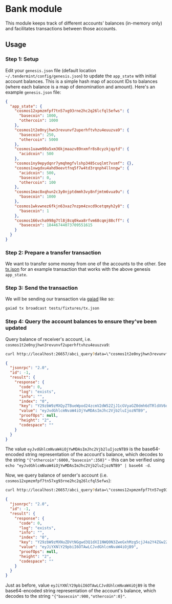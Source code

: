 # Bank module
This module keeps track of different accounts' balances (in-memory only) and facilitates transactions between those accounts.

## Usage
### Step 1: Setup 
Edit your `genesis.json` file (default location `~/.tendermint/config/genesis.json`) to update the `app_state` with initial account balances. This is a
simple hash map of account IDs to balances (where each balance is a map of denomination and amount). Here's an
example `genesis.json` file:

```json
{
  "app_state": {
    "cosmos12xpmzmfpf7tn57xg93rne2hc2q26lcfql5efws": {
      "basecoin": 1000,
      "othercoin": 1000
    },
    "cosmos1t2e0nyjhwn3revunvf2uperhftvhzu4euuzva9": {
      "basecoin": 250,
      "othercoin": 5000
    },
    "cosmos1uawm90a5xm36kjmaazv89nxmfr8s8cyzkjqytd": {
      "acidcoin": 500
    },
    "cosmos1ny9epydqnr7ymqhmgfvlshp3485cuqlmt7vsmf": {},
    "cosmos1xwgdxu4ahd9eevtfnq5f7w4td3rqnph4llnngw": {
      "acidcoin": 500,
      "basecoin": 0,
      "othercoin": 100
    },
    "cosmos1mac8xqhun2c3y0njptdmmh3vy8nfjmtm6vua9u": {
      "basecoin": 1000
    },
    "cosmos1wkvwnez6fkjn63xaz7nzpm4zxcd9cetqmyh2y8": {
      "basecoin": 1
    },
    "cosmos166vcha998g7tl8j8cq0kwa8rfvm68cqmj88cff": {
      "basecoin": 18446744073709551615
    }
  }
}
```

### Step 2: Prepare a transfer transaction
We want to transfer some money from one of the accounts to the other. See [tx.json](tests/fixtures/tx.json) for an
example transaction that works with the above genesis `app_state`.

### Step 3: Send the transaction
We will be sending our transaction via [gaiad](https://github.com/cosmos/gaia) like so:
```bash
gaiad tx broadcast tests/fixtures/tx.json 
```

### Step 4: Query the account balances to ensure they've been updated
Query balance of receiver's account, i.e. `cosmos1t2e0nyjhwn3revunvf2uperhftvhzu4euuzva9`:
```bash 
curl http://localhost:26657/abci_query?data=\"cosmos1t2e0nyjhwn3revunvf2uperhftvhzu4euuzva9\"
```
```json
{
  "jsonrpc": "2.0",
  "id": -1,
  "result": {
    "response": {
      "code": 0,
      "log": "exists",
      "info": "",
      "index": "0",
      "key": "Y29zbW9zMXQyZTBueWpod24zcmV2dW52ZjJ1cGVyaGZ0dmh6dTRldXV6dmE5",
      "value": "eyJvdGhlcmNvaW4iOjYwMDAsImJhc2Vjb2luIjozNTB9",
      "proofOps": null,
      "height": "2",
      "codespace": ""
    }
  }
}
```

The value `eyJvdGhlcmNvaW4iOjYwMDAsImJhc2Vjb2luIjozNTB9` is the base64-encoded string representation of the account's 
balance, which decodes to the string `"{"othercoin":6000,"basecoin":350}"` - this can be verified using 
`echo "eyJvdGhlcmNvaW4iOjYwMDAsImJhc2Vjb2luIjozNTB9" | base64 -d`.

Now, we query balance of sender's account (i.e. `cosmos12xpmzmfpf7tn57xg93rne2hc2q26lcfql5efws`):
```bash
curl http://localhost:26657/abci_query?data=\"cosmos12xpmzmfpf7tn57xg93rne2hc2q26lcfql5efws\"
```
```json
{
  "jsonrpc": "2.0",
  "id": -1,
  "result": {
    "response": {
      "code": 0,
      "log": "exists",
      "info": "",
      "index": "0",
      "key": "Y29zbW9zMXNuZDVtNGgwd3Q1dXI1NWQ0N3ZweGxhMzg5cjJ4a2Y4ZGw2Zzl3",
      "value": "eyJiYXNlY29pbiI6OTAwLCJvdGhlcmNvaW4iOjB9",
      "proofOps": null,
      "height": "2",
      "codespace": ""
    }
  }
}
```

Just as before, value `eyJiYXNlY29pbiI6OTAwLCJvdGhlcmNvaW4iOjB9` is the base64-encoded string representation of the 
account's balance, which decodes to the string `"{"basecoin":900,"othercoin":0}"`.
